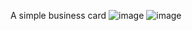 A simple business card
![image](https://user-images.githubusercontent.com/65931135/178155924-5e4883d2-fbad-4e9e-ae66-6d23fd75c963.png)
![image](https://user-images.githubusercontent.com/65931135/178155945-8bff643b-2d00-4503-9b90-fdca54c731f3.png)

